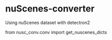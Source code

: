 # nuScenes-converter
Using nuScenes dataset with detectron2


from nusc_conv.conv import get_nuscenes_dicts
